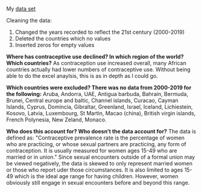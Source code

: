 My [data set](https://github.com/pattynieberg/digitalframeworks-spring2019/blob/master/Contraception_Cleaned_Data.xls)

Cleaning the data:
1. Changed the years recorded to reflect the 21st century (2000-2019)
2. Deleted the countries which no values
3. Inserted zeros for empty values

**Where has contraceptive use declined?  In which region of the world? Which countries?**
As contraception use increased overall, many African countries actually had lower numbers of contraceptive use. Without being able to do the excel anaylsis, this is as in depth as I could go.

**Which countries were excluded? There was no data from 2000-2019 for the following:**
Aruba, Andorra, UAE, Antigua barbuda, Bahrain, Bermuda, Brunei, Central europe and baltic, Channel islands, Curacao, Cayman Islands, Cyprus, Domincia, Gibraltar, Greenland, 
Israel, Iceland, Lichiestein, Kosovo, Latvia, Luxembourg, St Martin, Macao (china), British virgin islands, French Polynesia, New Zeland, Monaco.

**Who does this account for? Who doesn’t the data account for?**
The data is defined as: "Contraceptive prevalence rate is the percentage of women who are practicing, or whose sexual partners are practicing, any form of contraception. It is usually measured for women ages 15-49 who are married or in union."
Since sexual encounters outside of a formal union may be viewed negatively, the data is skewed to only represent married women or those who report uder those circumstances. It is also limited to ages 15-49 which is the ideal age range for having children. However, women obviously still engage in sexual encounters before and beyond this range.
